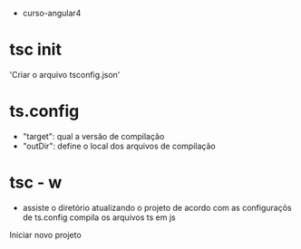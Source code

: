 * curso-angular4

tsc init
===================
  'Criar o arquivo tsconfig.json'

ts.config
===================
  - "target":
    qual a versão de compilação
  - "outDir":
    define o local dos arquivos de compilação

 
tsc - w
===================    
- 
  assiste o diretório atualizando o projeto de acordo com as configuraçõs de ts.config
  compila os arquivos ts em js

Iniciar novo projeto
